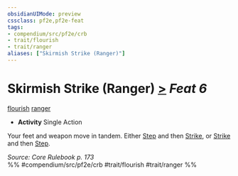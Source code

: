 ```yaml
---
obsidianUIMode: preview
cssclass: pf2e,pf2e-feat
tags:
- compendium/src/pf2e/crb
- trait/flourish
- trait/ranger
aliases: ["Skirmish Strike (Ranger)"]
---
```

# Skirmish Strike (Ranger)  [>](rules/core-rulebook/chapter-9-playing-the-game.md#Actions "Single Action") *Feat 6*  
[flourish](rules/traits/flourish.md "Flourish Combat Trait")  [ranger](rules/traits/ranger.md "Ranger Class Trait")  

- **Activity** Single Action

Your feet and weapon move in tandem. Either [Step](rules/actions/step.md) and then [Strike](rules/actions/strike.md), or [Strike](rules/actions/strike.md) and then [Step](rules/actions/step.md).

*Source: Core Rulebook p. 173*  
%% #compendium/src/pf2e/crb #trait/flourish #trait/ranger %%